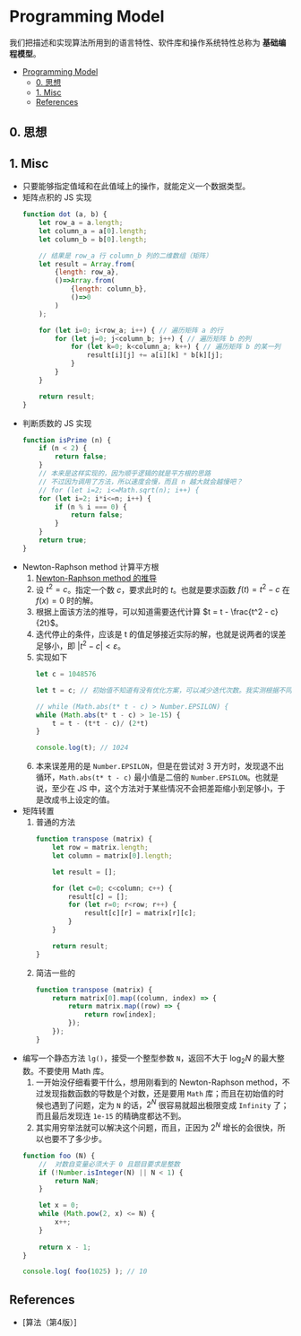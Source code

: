 # Programming Model

我们把描述和实现算法所用到的语言特性、软件库和操作系统特性总称为 **基础编程模型**。


<!-- TOC -->

- [Programming Model](#programming-model)
    - [0. 思想](#0-思想)
    - [1. Misc](#1-misc)
    - [References](#references)

<!-- /TOC -->


## 0. 思想

## 1. Misc
* 只要能够指定值域和在此值域上的操作，就能定义一个数据类型。
* 矩阵点积的 JS 实现
    ```js
    function dot (a, b) {
        let row_a = a.length;
        let column_a = a[0].length;
        let column_b = b[0].length;

        // 结果是 row_a 行 column_b 列的二维数组（矩阵）
        let result = Array.from(
            {length: row_a}, 
            ()=>Array.from(
                {length: column_b}, 
                ()=>0
            )
        );

        for (let i=0; i<row_a; i++) { // 遍历矩阵 a 的行
            for (let j=0; j<column_b; j++) { // 遍历矩阵 b 的列
                for (let k=0; k<column_a; k++) { // 遍历矩阵 b 的某一列
                    result[i][j] += a[i][k] * b[k][j];
                }
            }
        }

        return result;
    }
    ```
* 判断质数的 JS 实现
    ```js
    function isPrime (n) {
        if (n < 2) {
            return false;
        }
        // 本来是这样实现的，因为顺乎逻辑的就是平方根的思路
        // 不过因为调用了方法，所以速度会慢，而且 n 越大就会越慢吧？
        // for (let i=2; i<=Math.sqrt(n); i++) {
        for (let i=2; i*i<=n; i++) {
            if (n % i === 0) {
                return false;
            }
        }
        return true;
    }
    ```
* Newton-Raphson method 计算平方根
    1. [Newton-Raphson method 的推导](https://www.zhihu.com/question/20690553/answer/146104283)
    2. 设 $t^2 = c$。指定一个数 $c$，要求此时的 $t$。也就是要求函数 $f(t) = t^2 - c$ 在 $f(x)=0$ 时的解。
    3. 根据上面该方法的推导，可以知道需要迭代计算 $t = t - \frac{t^2 - c}{2t}$。
    4. 迭代停止的条件，应该是 t 的值足够接近实际的解，也就是说两者的误差足够小，即 $|t^2 - c| <  ε$。
    5. 实现如下
        ```js
        let c = 1048576

        let t = c; // 初始值不知道有没有优化方案，可以减少迭代次数。我实测根据不同情况会有一次的差别。

        // while (Math.abs(t* t - c) > Number.EPSILON) {
        while (Math.abs(t* t - c) > 1e-15) {
            t = t - (t*t - c)/ (2*t)
        }

        console.log(t); // 1024
        ```
    5. 本来误差用的是 `Number.EPSILON`，但是在尝试对 3 开方时，发现退不出循环，`Math.abs(t* t - c)` 最小值是二倍的 `Number.EPSILON`。也就是说，至少在 JS 中，这个方法对于某些情况不会把差距缩小到足够小，于是改成书上设定的值。
* 矩阵转置
    1. 普通的方法
        ```js
        function transpose (matrix) {
            let row = matrix.length;
            let column = matrix[0].length;

            let result = [];

            for (let c=0; c<column; c++) {
                result[c] = [];
                for (let r=0; r<row; r++) {
                    result[c][r] = matrix[r][c]; 
                }
            }

            return result;
        }
        ```
    2. 简洁一些的
        ```js
        function transpose (matrix) {
            return matrix[0].map((column, index) => {
                return matrix.map((row) => {
                    return row[index];
                });
            });
        }
        ```
* 编写一个静态方法 `lg()`，接受一个整型参数 `N`，返回不大于 $\log_2N$ 的最大整数。不要使用 Math 库。
    1. 一开始没仔细看要干什么，想用刚看到的 Newton-Raphson method，不过发现指数函数的导数是个对数，还是要用 `Math` 库；而且在初始值的时候也遇到了问题，定为 `N` 的话，$2^N$ 很容易就超出极限变成 `Infinity` 了；而且最后发现连 `1e-15` 的精确度都达不到。
    2. 其实用穷举法就可以解决这个问题，而且，正因为 $2^N$ 增长的会很快，所以也要不了多少步。
    ```js
    function foo (N) {
        //  对数自变量必须大于 0 且题目要求是整数
        if (!Number.isInteger(N) || N < 1) {
            return NaN;
        }

        let x = 0;
        while (Math.pow(2, x) <= N) {
            x++;
        }
        
        return x - 1;
    }

    console.log( foo(1025) ); // 10
    ```
    




## References
* [算法（第4版）]
